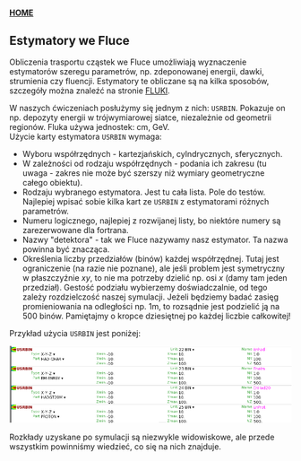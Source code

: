 #### [HOME](https://agnieszkamucha.github.io/OPJzM/)
## Estymatory we Fluce
Obliczenia trasportu cząstek we Fluce umożliwiają wyznaczenie estymatorów szeregu parametrów, np. zdeponowanej energii, dawki, strumienia czy fluencji. Estymatory te obliczane są na kilka sposobów, szczegóły można znaleźć na stronie [FLUKI](http://www.fluka.org/fluka.php?id=man_onl).

W naszych ćwiczeniach posłużymy się jednym z nich: `USRBIN`. Pokazuje on np. depozyty energii w trójwymiarowej siatce, niezależnie od geometrii regionów. Fluka używa jednostek: cm, GeV. <br>
Użycie karty estymatora `USRBIN` wymaga:
- Wyboru współrzędnych - kartezjańskich, cylndrycznych, sferycznych.
- W zależności od rodzaju współrzędnych - podania ich zakresu (tu uwaga - zakres nie może być szerszy niż wymiary geometryczne całego obiektu).
- Rodzaju wybranego estymatora. Jest tu cała lista. Pole do testów. Najlepiej wpisać sobie kilka kart ze `USRBIN` z estymatorami różnych parametrów.
- Numeru logicznego, najlepiej z rozwijanej listy, bo niektóre numery są zarezerwowane dla fortrana.
- Nazwy "detektora" - tak we Fluce nazywamy nasz estymator. Ta nazwa powinna być znacząca. 
- Określenia liczby przedziałów (binów) każdej współrzędnej. Tutaj jest ograniczenie (na razie nie poznane), ale jeśli problem jest symetryczny w płaszczyźnie _xy_, to nie ma potrzeby dzielić np. osi _x_ (damy tam jeden przedział). Gestość podziału wybierzemy doświadczalnie, od tego zależy rozdzielczość naszej symulacji. Jeżeli będziemy badać zasięg promieniowania na odległości np. 1m, to rozsądnie jest podzielić ją na 500 binów.  Pamiętajmy o kropce dziesiętnej po każdej liczbie całkowitej!

Przykład użycia `USRBIN` jest poniżej:

[!["USRBIN"](Images/USRBIN.png)](Images/USRBIN.png)

Rozkłady uzyskane po symulacji są niezwykle widowiskowe, ale przede wszystkim powinniśmy wiedzieć, co się na nich znajduje. 

